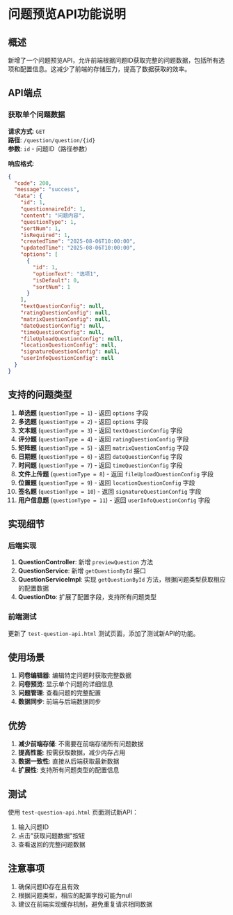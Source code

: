 # 问题预览API功能说明

## 概述

新增了一个问题预览API，允许前端根据问题ID获取完整的问题数据，包括所有选项和配置信息。这减少了前端的存储压力，提高了数据获取的效率。

## API端点

### 获取单个问题数据

**请求方式**: `GET`  
**路径**: `/question/question/{id}`  
**参数**: `id` - 问题ID（路径参数）

**响应格式**:
```json
{
  "code": 200,
  "message": "success",
  "data": {
    "id": 1,
    "questionnaireId": 1,
    "content": "问题内容",
    "questionType": 1,
    "sortNum": 1,
    "isRequired": 1,
    "createdTime": "2025-08-06T10:00:00",
    "updatedTime": "2025-08-06T10:00:00",
    "options": [
      {
        "id": 1,
        "optionText": "选项1",
        "isDefault": 0,
        "sortNum": 1
      }
    ],
    "textQuestionConfig": null,
    "ratingQuestionConfig": null,
    "matrixQuestionConfig": null,
    "dateQuestionConfig": null,
    "timeQuestionConfig": null,
    "fileUploadQuestionConfig": null,
    "locationQuestionConfig": null,
    "signatureQuestionConfig": null,
    "userInfoQuestionConfig": null
  }
}
```

## 支持的问题类型

1. **单选题** (`questionType = 1`) - 返回 `options` 字段
2. **多选题** (`questionType = 2`) - 返回 `options` 字段  
3. **文本题** (`questionType = 3`) - 返回 `textQuestionConfig` 字段
4. **评分题** (`questionType = 4`) - 返回 `ratingQuestionConfig` 字段
5. **矩阵题** (`questionType = 5`) - 返回 `matrixQuestionConfig` 字段
6. **日期题** (`questionType = 6`) - 返回 `dateQuestionConfig` 字段
7. **时间题** (`questionType = 7`) - 返回 `timeQuestionConfig` 字段
8. **文件上传题** (`questionType = 8`) - 返回 `fileUploadQuestionConfig` 字段
9. **位置题** (`questionType = 9`) - 返回 `locationQuestionConfig` 字段
10. **签名题** (`questionType = 10`) - 返回 `signatureQuestionConfig` 字段
11. **用户信息题** (`questionType = 11`) - 返回 `userInfoQuestionConfig` 字段

## 实现细节

### 后端实现

1. **QuestionController**: 新增 `previewQuestion` 方法
2. **QuestionService**: 新增 `getQuestionById` 接口
3. **QuestionServiceImpl**: 实现 `getQuestionById` 方法，根据问题类型获取相应的配置数据
4. **QuestionDto**: 扩展了配置字段，支持所有问题类型

### 前端测试

更新了 `test-question-api.html` 测试页面，添加了测试新API的功能。

## 使用场景

1. **问卷编辑器**: 编辑特定问题时获取完整数据
2. **问卷预览**: 显示单个问题的详细信息
3. **问题管理**: 查看问题的完整配置
4. **数据同步**: 前端与后端数据同步

## 优势

1. **减少前端存储**: 不需要在前端存储所有问题数据
2. **提高性能**: 按需获取数据，减少内存占用
3. **数据一致性**: 直接从后端获取最新数据
4. **扩展性**: 支持所有问题类型的配置信息

## 测试

使用 `test-question-api.html` 页面测试新API：

1. 输入问题ID
2. 点击"获取问题数据"按钮
3. 查看返回的完整问题数据

## 注意事项

1. 确保问题ID存在且有效
2. 根据问题类型，相应的配置字段可能为null
3. 建议在前端实现缓存机制，避免重复请求相同数据
